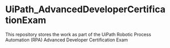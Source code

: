 # UiPath_AdvancedDeveloperCertificationExam
This repository stores the work as part of the UiPath Robotic Process Automation (RPA) Advanced Developer Certification Exam
